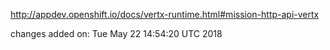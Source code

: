 http://appdev.openshift.io/docs/vertx-runtime.html#mission-http-api-vertx

 
 changes added on: Tue May 22 14:54:20 UTC 2018